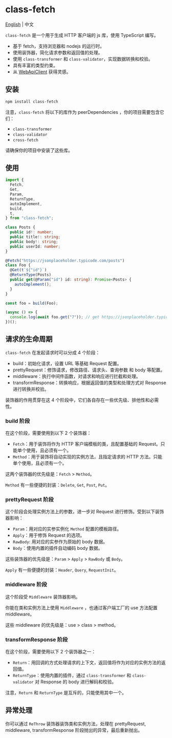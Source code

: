 # class-fetch

[English](../README.md) | 中文

`class-fetch` 是一个用于生成 HTTP 客户端的 js 库，使用 TypeScript 编写。

- 基于 fetch，支持浏览器和 nodejs 的运行时。
- 使用装饰器，简化请求参数和返回值的处理。
- 使用 `class-transformer` 和 `class-validator`，实现数据转换和校验。
- 具有丰富的类型约束。
- 从 [WebApiClient](https://github.com/dotnetcore/WebApiClient) 获得灵感。

## 安装

```bash
npm install class-fetch
```

注意，`class-fetch` 将以下的库作为 peerDependencies ，你的项目需要包含它们：

- `class-transformer`
- `class-validator`
- `cross-fetch`

请确保你的项目中安装了这些库。

## 使用
```typescript
import {
  Fetch,
  Get,
  Param,
  ReturnType,
  autoImplement,
  build,
  t,
} from "class-fetch";

class Posts {
  public id!: number;
  public title!: string;
  public body!: string;
  public userId: number;
}

@Fetch("https://jsonplaceholder.typicode.com/posts")
class Foo {
  @Get(t`${"id"}`)
  @ReturnType(Posts)
  public get(@Param("id") id: string): Promise<Posts> {
    autoImplement();
  }
}

const foo = build(Foo);

(async () => {
  console.log(await foo.get("7")); // get https://jsonplaceholder.typicode.com/posts/7
})();

```

## 请求的生命周期

`class-fetch` 在发起请求时可以分成 4 个阶段：

- build：初始化请求，设置 URL 等基础 Request 配置。
- prettyRequest：修饰请求，修改路径、请求头、查询参数 和 body 等配置。
- middleware：执行中间件函数，对请求和响应进行拦截和处理。
- transformResponse：转换响应，根据返回值的类型和处理方式对 Response 进行转换并校验。

装饰器的作用贯穿在这 4 个阶段中，它们各自存在一些优先级、排他性和必需性。

### build 阶段

在这个阶段，需要使用到以下 2 个装饰器：

- `Fetch`：用于装饰将作为 HTTP 客户端模板的类，且配置基础的 Request。只能单个使用，且必须有一个。
- `Method`：用于装饰将自动实现的实例方法，且指定请求的 HTTP 方法。只能单个使用，且必须有一个。

这两个装饰器的优先级是：`Fetch` > `Method`。

`Method` 有一些便捷的封装：`Delete`, `Get`, `Post`, `Put`。

### prettyRequest 阶段

这个阶段会处理实例方法上的参数，进一步对 Request 进行修饰。受到以下装饰器影响：

- `Param`：用对应的实参实例化 `Method` 配置的模板路径。
- `Apply`：用于修饰 Request 的选项。
- `RawBody`: 用对应的实参作为原始的 body 数据。
- `Body`：使用内置的插件自动编码 body 数据。

这些装饰器的优先级是：`Param` > `Apply` > `RawBody` 或 `Body`。

`Apply` 有一些便捷的封装：`Header`, `Query`, `RequestInit`。

### middleware 阶段

这个阶段受 `Middleware` 装饰器影响。

你能在类和实例方法上使用 `Middleware` ，也通过客户端工厂的 use 方法配置 middleware。

这些 middleware 的优先级是：use > class > method。

### transformResponse 阶段

在这个阶段，需要使用以下 2 个装饰器之一：

- `Return`：用回调的方式处理请求的上下文，返回值将作为对应的实例方法的返回值。
- `ReturnType`：使用内置的插件，通过 `class-transformer` 和 `class-validator` 对 Response 的 body 进行解码和校验。

注意，`Return` 和 `ReturnType` 是互斥的，只能使用其中一个。

## 异常处理

你可以通过 `ReThrow` 装饰器装饰类和实例方法，处理在 prettyRequest, middleware, transformResponse 阶段抛出的异常，最后重新抛出。